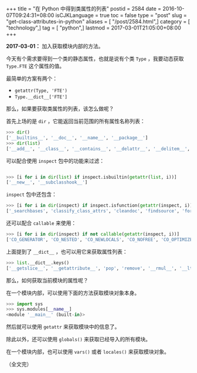 +++
title = "在 Python 中得到类属性的列表"
postid = 2584
date = 2016-10-07T09:24:31+08:00
isCJKLanguage = true
toc = false
type = "post"
slug = "get-class-attributes-in-python"
aliases = [ "/post/2584.html",]
category = [ "technology",]
tag = [ "python",]
lastmod = 2017-03-01T21:05:00+08:00
+++


**2017-03-01：** 加入获取模块内部的方法。


今天有个需求要得到一个类的静态属性，也就是说有个类 `Type` ，我要动态获取 `Type.FTE` 这个属性的值。

最简单的方案有两个：

- `getattr(Type, 'FTE')` 
- `Type.__dict__['FTE']`

那么，如果要获取类属性的列表，该怎么做呢？ <!--more-->

首先上场的是 `dir` ，它能返回当前范围的所有属性名称列表：

``` python
>>> dir()
['__builtins__', '__doc__', '__name__', '__package__']
>>> dir(list)
['__add__', '__class__', '__contains__', '__delattr__', '__delitem__', '__delslice__', '__doc__', '__eq__', '__format__', '__ge__', '__getattribute__', '__getitem__', '__getslice__', '__gt__', '__hash__', '__iadd__', '__imul__', '__init__', '__iter__', '__le__', '__len__', '__lt__', '__mul__', '__ne__', '__new__', '__reduce__', '__reduce_ex__', '__repr__', '__reversed__', '__rmul__', '__setattr__', '__setitem__', '__setslice__', '__sizeof__', '__str__', '__subclasshook__', 'append', 'count', 'extend', 'index', 'insert', 'pop', 'remove', 'reverse', 'sort']
```

可以配合使用 `inspect` 包中的功能来过滤：

``` python

>>> [i for i in dir(list) if inspect.isbuiltin(getattr(list, i))]
['__new__', '__subclasshook__']
```

`inspect` 包中还包含：

``` python
>>> [i for i in dir(inspect) if inspect.isfunction(getattr(inspect, i))]
['_searchbases', 'classify_class_attrs', 'cleandoc', 'findsource', 'formatargspec', 'formatargvalues', 'getabsfile', 'getargs', 'getargspec', 'getargvalues', 'getblock', 'getcallargs', 'getclasstree', 'getcomments', 'getdoc', 'getfile', 'getframeinfo', 'getinnerframes', 'getlineno', 'getmembers', 'getmodule', 'getmoduleinfo', 'getmodulename', 'getmro', 'getouterframes', 'getsource', 'getsourcefile', 'getsourcelines', 'indentsize', 'isabstract', 'isbuiltin', 'isclass', 'iscode', 'isdatadescriptor', 'isframe', 'isfunction', 'isgenerator', 'isgeneratorfunction', 'isgetsetdescriptor', 'ismemberdescriptor', 'ismethod', 'ismethoddescriptor', 'ismodule', 'isroutine', 'istraceback', 'joinseq', 'namedtuple', 'stack', 'strseq', 'trace', 'walktree']
```

还可以配合 `callable` 来使用：

``` python
>>> [i for i in dir(inspect) if not callable(getattr(inspect, i))]
['CO_GENERATOR', 'CO_NESTED', 'CO_NEWLOCALS', 'CO_NOFREE', 'CO_OPTIMIZED', 'CO_VARARGS', 'CO_VARKEYWORDS', 'TPFLAGS_IS_ABSTRACT', '__author__', '__builtins__', '__date__', '__doc__', '__file__', '__name__', '__package__', '_filesbymodname', 'dis', 'imp', 'linecache', 'modulesbyfile', 'os', 're', 'string', 'sys', 'tokenize', 'types']
```

上面提到了 `__dict__` ，也可以用它来获取属性列表：

``` python
>>> list.__dict__.keys()
['__getslice__', '__getattribute__', 'pop', 'remove', '__rmul__', '__lt__', '__sizeof__', '__init__', 'count', 'index', '__delslice__', '__new__', '__contains__', 'append', '__doc__', '__len__', '__mul__', 'sort', '__ne__', '__getitem__', 'insert', '__setitem__', '__add__', '__gt__', '__eq__', 'reverse', 'extend', '__delitem__', '__reversed__', '__imul__', '__setslice__', '__iter__', '__iadd__', '__le__', '__repr__', '__hash__', '__ge__']
```

那么，如何获取当前模块的属性呢？

在一个模块内部，可以使用下面的方法获取模块对象本身。

``` python
>>> import sys
>>> sys.modules[__name__]
<module '__main__' (built-in)>
```

然后就可以使用 `getattr` 来获取模块中的信息了。

除此以外，还可以使用 `globals()` 来获取已经导入的所有模块。

在一个模块内部，也可以使用 `vars()` 或者 `locales()` 来获取模块对象。

（全文完）

